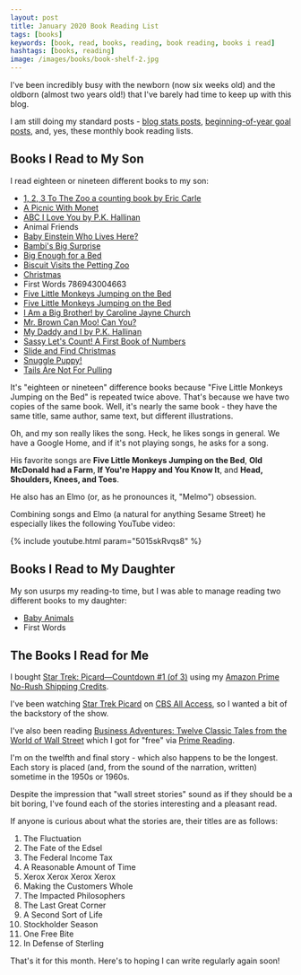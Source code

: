 ```yaml
---
layout: post
title: January 2020 Book Reading List
tags: [books]
keywords: [book, read, books, reading, book reading, books i read]
hashtags: [books, reading]
image: /images/books/book-shelf-2.jpg
---
```


I've been incredibly busy with the newborn (now six weeks old) and the oldborn (almost two years old!) that I've barely had time to keep up with this blog.

I am still doing my standard posts - [blog stats posts](https://www.joehxblog.com/tags/#blog-statistics), [beginning-of-year goal posts](https://www.joehxblog.com/tags/#goals), and, yes, these monthly book reading lists.

## Books I Read to My Son

I read eighteen or nineteen different books to my son:

* [1, 2, 3 To The Zoo a counting book by Eric Carle](https://www.abebooks.com/products/isbn/9780399230134/30441840508)
* [A Picnic With Monet](https://www.abebooks.com/products/isbn/9780811840460/22608759411)
* [ABC I Love You by P.K. Hallinan](https://www.abebooks.com/servlet/BookDetailsPL?bi=22469137037)
* Animal Friends
* [Baby Einstein Who Lives Here?](https://www.abebooks.com/products/isbn/9780439912570/30433392760)
* [Bambi's Big Surprise](https://www.abebooks.com/products/isbn/9789999029940/30055913130)
* [Big Enough for a Bed](https://www.abebooks.com/products/isbn/9780375822704/22714425052)
* [Biscuit Visits the Petting Zoo](https://www.abebooks.com/products/isbn/9780061625206/30500706405)
* [Christmas](https://www.abebooks.co.uk/products/isbn/9780789488350)
* First Words 786943004663
* [Five Little Monkeys Jumping on the Bed](https://www.abebooks.com/products/isbn/9780812494839/22843062741)
* [Five Little Monkeys Jumping on the Bed](https://www.abebooks.com/9780547510750/Five-Little-Monkeys-Jumping-Bed-0547510756/)
* [I Am a Big Brother! by Caroline Jayne Church](https://www.abebooks.com/products/isbn/9780545688864/30455052575)
* [Mr. Brown Can Moo! Can You?](https://www.abebooks.com/products/isbn/9780385387125/22916375327)
* [My Daddy and I by P.K. Hallinan](https://www.abebooks.com/servlet/BookDetailsPL?bi=18601206182)
* [Sassy Let's Count! A First Book of Numbers](https://www.abebooks.com/products/isbn/9780448480121/30520785203)
* [Slide and Find Christmas](https://www.abebooks.com/products/isbn/9780312509699/22732944700)
* [Snuggle Puppy!](https://www.abebooks.com/products/isbn/9780761130673/22847971227)
* [Tails Are Not For Pulling](https://www.abebooks.com/products/isbn/9781575421803)

It's "eighteen or nineteen" difference books because "Five Little Monkeys Jumping on the Bed" is repeated twice above. That's because we have two copies of the same book. Well, it's nearly the same book - they have the same title, same author, same text, but different illustrations.

Oh, and my son really likes the song. Heck, he likes songs in general. We have a Google Home, and if it's not playing songs, he asks for a song.

His favorite songs are **Five Little Monkeys Jumping on the Bed**, **Old McDonald had a Farm**, **If You're Happy and You Know It**, and **Head, Shoulders, Knees, and Toes**.

He also has an Elmo (or, as he pronounces it, "Melmo") obsession.

Combining songs and Elmo (a natural for anything Sesame Street) he especially likes the following YouTube video:

{% include youtube.html param="5015skRvqs8" %}

## Books I Read to My Daughter

My son usurps my reading-to time, but I was able to manage reading two different books to my daughter:

* [Baby Animals](https://www.abebooks.com/products/isbn/9780312498580/30290639210)
* First Words

## The Books I Read for Me

I bought [Star Trek: Picard—Countdown #1 (of 3)](https://www.amazon.com/gp/product/B07WV6WYKB/?tag=hendrixjoseph-20) using my [Amazon Prime No-Rush Shipping Credits](https://www.amazon.com/b?ie=UTF8&node=9433645011&tag=hendrixjoseph-20).

I've been watching [Star Trek Picard](https://www.amazon.com/Star-Trek-Picard-Teaser/dp/B07S7ZF57X/?tag=hendrixjoseph-20) on [CBS All Access](https://www.cbs.com/all-access/), so I wanted a bit of the backstory of the show.

I've also been reading [Business Adventures: Twelve Classic Tales from the World of Wall Street](https://www.amazon.com/gp/product/B00L1TPCKW/?tag=hendrixjoseph-20) which I got for "free" via [Prime Reading](https://www.amazon.com/kindle-dbs/fd/nonprime-pr/?tag=hendrixjoseph-20).

I'm on the twelfth and final story - which also happens to be the longest. Each story is placed (and, from the sound of the narration, written) sometime in the 1950s or 1960s.

Despite the impression that "wall street stories" sound as if they should be a bit boring, I've found each of the stories interesting and a pleasant read.

If anyone is curious about what the stories are, their titles are as follows:

1. The Fluctuation
2. The Fate of the Edsel
3. The Federal Income Tax
4. A Reasonable Amount of Time
5. Xerox Xerox Xerox Xerox
6. Making the Customers Whole
7. The Impacted Philosophers
8. The Last Great Corner
9. A Second Sort of Life
10. Stockholder Season
11. One Free Bite
12. In Defense of Sterling

That's it for this month. Here's to hoping I can write regularly again soon!